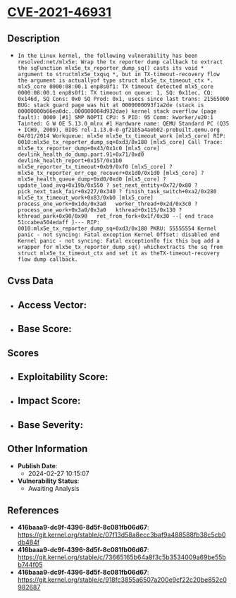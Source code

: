 
# [CVE-2021-46931](https://cve.mitre.org/cgi-bin/cvename.cgi?name=CVE-2021-46931)

## Description

- `In the Linux kernel, the following vulnerability has been resolved:net/mlx5e: Wrap the tx reporter dump callback to extract the sqFunction mlx5e_tx_reporter_dump_sq() casts its void * argument to structmlx5e_txqsq *, but in TX-timeout-recovery flow the argument is actuallyof type struct mlx5e_tx_timeout_ctx *. mlx5_core 0000:08:00.1 enp8s0f1: TX timeout detected mlx5_core 0000:08:00.1 enp8s0f1: TX timeout on queue: 1, SQ: 0x11ec, CQ: 0x146d, SQ Cons: 0x0 SQ Prod: 0x1, usecs since last trans: 21565000 BUG: stack guard page was hit at 0000000093f1a2de (stack is 00000000b66ea0dc..000000004d932dae) kernel stack overflow (page fault): 0000 [#1] SMP NOPTI CPU: 5 PID: 95 Comm: kworker/u20:1 Tainted: G W OE 5.13.0_mlnx #1 Hardware name: QEMU Standard PC (Q35 + ICH9, 2009), BIOS rel-1.13.0-0-gf21b5a4aeb02-prebuilt.qemu.org 04/01/2014 Workqueue: mlx5e mlx5e_tx_timeout_work [mlx5_core] RIP: 0010:mlx5e_tx_reporter_dump_sq+0xd3/0x180 [mlx5_core] Call Trace: mlx5e_tx_reporter_dump+0x43/0x1c0 [mlx5_core] devlink_health_do_dump.part.91+0x71/0xd0 devlink_health_report+0x157/0x1b0 mlx5e_reporter_tx_timeout+0xb9/0xf0 [mlx5_core] ? mlx5e_tx_reporter_err_cqe_recover+0x1d0/0x1d0 [mlx5_core] ? mlx5e_health_queue_dump+0xd0/0xd0 [mlx5_core] ? update_load_avg+0x19b/0x550 ? set_next_entity+0x72/0x80 ? pick_next_task_fair+0x227/0x340 ? finish_task_switch+0xa2/0x280   mlx5e_tx_timeout_work+0x83/0xb0 [mlx5_core]   process_one_work+0x1de/0x3a0   worker_thread+0x2d/0x3c0 ? process_one_work+0x3a0/0x3a0   kthread+0x115/0x130 ? kthread_park+0x90/0x90   ret_from_fork+0x1f/0x30 --[ end trace 51ccabea504edaff ]--- RIP: 0010:mlx5e_tx_reporter_dump_sq+0xd3/0x180 PKRU: 55555554 Kernel panic - not syncing: Fatal exception Kernel Offset: disabled end Kernel panic - not syncing: Fatal exceptionTo fix this bug add a wrapper for mlx5e_tx_reporter_dump_sq() whichextracts the sq from struct mlx5e_tx_timeout_ctx and set it as theTX-timeout-recovery flow dump callback.`

## Cvss Data

- **Access Vector**:
  - 
- **Base Score**:
  - 

## Scores

- **Exploitability Score**:
  - 
- **Impact Score**:
  - 
- **Base Severity**:
  - 

## Other Information

- **Publish Date**:
  - 2024-02-27 10:15:07
- **Vulnerability Status**:
  - Awaiting Analysis

## References

- **416baaa9-dc9f-4396-8d5f-8c081fb06d67**: https://git.kernel.org/stable/c/07f13d58a8ecc3baf9a488588fb38c5cb0db484f
- **416baaa9-dc9f-4396-8d5f-8c081fb06d67**: https://git.kernel.org/stable/c/73665165b64a8f3c5b3534009a69be55bb744f05
- **416baaa9-dc9f-4396-8d5f-8c081fb06d67**: https://git.kernel.org/stable/c/918fc3855a6507a200e9cf22c20be852c0982687
